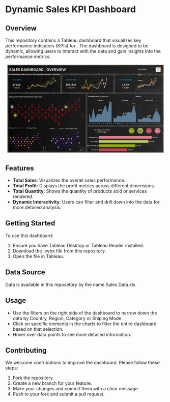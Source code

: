 # Dynamic Sales KPI Dashboard

## Overview
This repository contains a Tableau dashboard that visualizes key performance indicators (KPIs) for . The dashboard is designed to be dynamic, allowing users to interact with the data and gain insights into the performance metrics.

![Library_project](https://github.com/dsmohiit/Sales-Dashboard/blob/main/Dashboard%201%20(1).png)

## Features
- **Total Sales**: Visualizes the overall sales performance.
- **Total Profit**: Displays the profit metrics across different dimensions.
- **Total Quantity**: Shows the quantity of products sold or services rendered.
- **Dynamic Interactivity**: Users can filter and drill down into the data for more detailed analysis.

## Getting Started
To use this dashboard:
1. Ensure you have Tableau Desktop or Tableau Reader installed.
2. Download the .twbx file from this repository.
3. Open the file in Tableau.

## Data Source
Data is available in this reposetory by the name Sales Data.xls

## Usage
- Use the filters on the right side of the dashboard to narrow down the data by Country, Region, Category or Shiping Mode.
- Click on specific elements in the charts to filter the entire dashboard based on that selection.
- Hover over data points to see more detailed information.
  

## Contributing
We welcome contributions to improve the dashboard. Please follow these steps:
1. Fork the repository.
2. Create a new branch for your feature.
3. Make your changes and commit them with a clear message.
4. Push to your fork and submit a pull request.
